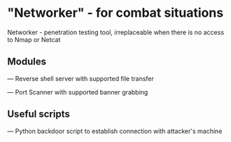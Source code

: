 # "Networker" - for combat situations 
Networker - penetration testing tool, irreplaceable when there is no access to Nmap or Netcat

## Modules
— Reverse shell server with supported file transfer

— Port Scanner with supported banner grabbing

## Useful scripts
— Python backdoor script to establish connection with attacker's machine
